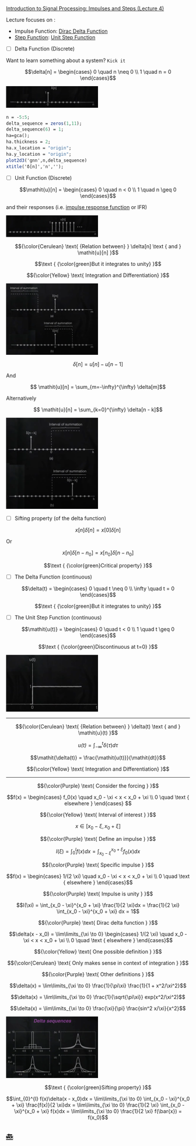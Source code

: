 [Introduction to Signal Processing: Impulses and Steps (Lecture 4)](https://youtu.be/f0DI8GHTfNI)

Lecture focuses on :
* Impulse Function: [Dirac Delta Function](https://en.wikipedia.org/wiki/Dirac_delta_function)
* [Step Function](https://en.wikipedia.org/wiki/Step_function): [Unit Step Function](https://math.mit.edu/~stoopn/18.031/stepanddelta.pdf)


- [ ] Delta Function (Discrete)

Want to learn something about a system? `Kick it`

```math
\delta[n] =
  \begin{cases}
    0 \quad n \neq 0 \\
    1 \quad n = 0
  \end{cases}
```

<img src=images/dirac-delta-function.png width='50%' height='50%' > </img>

```scilab
n = -5:5;
delta_sequence = zeros(1,11);
delta_sequence(6) = 1;
ha=gca();
ha.thickness = 2;
ha.x_location = "origin";
ha.y_location = "origin";
plot2d3('gnn',n,delta_sequence)
xtitle('δ[n]','n','');
```

- [ ] Unit Function (Discrete)

```math
\mathit{u}[n] =
  \begin{cases}
    0 \quad n < 0 \\
    1 \quad n \geq 0
  \end{cases}
```


and their responses (i.e. [impulse response function](https://en.wikipedia.org/wiki/Impulse_response) or IFR)

<img src=images/unit-step-function.png width='50%' height='50%' > </img>  

```math
{\color{Cerulean} \text{ {Relation between} } \delta[n] \text { and } \mathit{u}[n] }
```

```math
\text { {\color{green}But it integrates to unity} }
```

```math
{\color{Yellow} \text{ Integration and Differentiation} }
```

<img src=images/relation-delta-unit-function.png width='50%' height='50%' > </img>  

```math
\delta[n] = \mathit{u}[n] - \mathit{u}[n - 1]
```

And

```math
 \mathit{u}[n] = \sum_{m=-\infty}^{\infty} \delta[m]
```

Alternatively

```math
 \mathit{u}[n] = \sum_{k=0}^{\infty} \delta[n - k]
```

<img src=images/interval-of-summation.png width='50%' height='50%' > </img>

- [ ] Sifting property (of the delta function)

```math
\mathit{x}[n]\delta[n] = \mathit{x}[0]\delta[n]
```

Or 

```math
\mathit{x}[n]\delta[n - n_0] = \mathit{x}[n_0]\delta[n - n_0]
```

```math
\text { {\color{green}Critical property} }
```

- [ ] The Delta Function (continuous)

```math
\delta(t) =
  \begin{cases}
    0 \quad t \neq 0 \\
    \infty \quad t = 0
  \end{cases}
```

```math
\text { {\color{green}But it integrates to unity} }
```

- [ ] The Unit Step Function (continuous)

```math
\mathit{u(t)} =
  \begin{cases}
    0 \quad t < 0 \\
    1 \quad t \geq 0
  \end{cases}
```

```math
\text { {\color{green}Discontinuous at t=0} }
```

<img src=images/unit-step-continuous.png width='50%' height='50%' > </img>

---

```math
{\color{Cerulean} \text{ {Relation between} } \delta(t) \text { and } \mathit{u}(t) }
```

```math
\mathit{u(t)} = \int_{-\infty}^{t} \delta(\tau)\mathit{d\tau}
```

```math
\mathit{\delta(t)} = \frac{\mathit{u(t)}}{\mathit{dt}}
```


```math
{\color{Yellow} \text{ Integration and Differentiation} }
```

---

```math
{\color{Purple} \text{ Consider the forcing } }
```

```math
f(x) =
  \begin{cases}
    f_0(x) \quad x_0 - \xi < x < x_0 + \xi \\
    0 \quad \text { elsewhere }
  \end{cases}

```

```math
{\color{Yellow} \text{ Interval of interest } }
```

```math
x \in [ x_0 - \xi, x_0 + \xi ]
```

```math
{\color{Purple} \text{ Define an impulse } }
```

```math
I(\xi) = \int_{0}^{l} f(x)dx = \int_{x_0 - \xi}^{x_0 + \xi} f_0(x)dx
```

```math
{\color{Purple} \text{ Specific impulse } }
```

```math
f(x) =
  \begin{cases}
    1/(2 \xi) \quad x_0 - \xi < x < x_0 + \xi \\
    0 \quad \text { elsewhere }
  \end{cases}
```

```math
{\color{Purple} \text{ Impulse is unity } }
```

```math
I(\xi) = \int_{x_0 - \xi}^{x_0 + \xi} \frac{1}{2 \xi}dx = \frac{1}{2 \xi} \int_{x_0 - \xi}^{x_0 + \xi} dx = 1
```

```math
{\color{Purple} \text{ Dirac delta function } }
```

```math
\delta(x - x_0) = \lim\limits_{\xi \to 0}
  \begin{cases}
    1/(2 \xi) \quad x_0 - \xi < x < x_0 + \xi \\
    0 \quad \text { elsewhere }
  \end{cases}
```

```math
{\color{Yellow} \text{ One possible definition } }
```

```math
{\color{Cerulean} \text{ Only makes sense in context of integration } }
```

```math
{\color{Purple} \text{ Other definitions } }
```

```math
\delta(x) = \lim\limits_{\xi \to 0} \frac{1}{\pi\xi} \frac{1}{1 + x^2/\xi^2}
```

```math
\delta(x) = \lim\limits_{\xi \to 0} \frac{1}{\sqrt{\pi\xi}} exp(x^2/\xi^2)
```

```math
\delta(x) = \lim\limits_{\xi \to 0} \frac{\xi}{\pi} \frac{sin^2 x/\xi}{x^2}
```

<img src=images/delta-sequences.png width='50%' height='50%' > </img>

```math
\text { {\color{green}Sifting property} }
```

```math
\int_{0}^{l} f(x)\delta(x - x_0)dx = \lim\limits_{\xi \to 0} \int_{x_0 - \xi}^{x_0 + \xi} \frac{f(x)}{2 \xi}dx = \lim\limits_{\xi \to 0} \frac{1}{2 \xi} \int_{x_0 - \xi}^{x_0 + \xi} f(x)dx = \lim\limits_{\xi \to 0} \frac{1}{2 \xi} f(\bar{x}) = f(x_0)
```


## [:back: ](../#round_pushpin-signal-processing-an-introduction)


